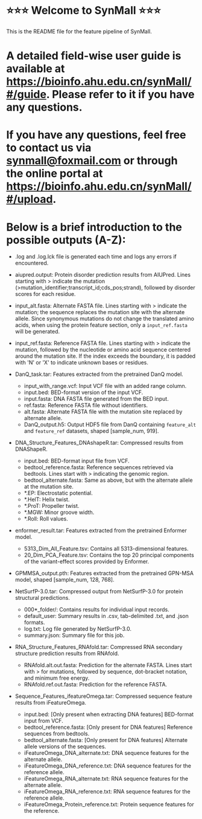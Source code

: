 # ⭐⭐⭐ Welcome to SynMall ⭐⭐⭐ 

This is the README file for the feature pipeline of SynMall.

# A detailed field-wise user guide is available at https://bioinfo.ahu.edu.cn/synMall/#/guide. Please refer to it if you have any questions.

# If you have any questions, feel free to contact us via synmall@foxmail.com or through the online portal at https://bioinfo.ahu.edu.cn/synMall/#/upload.

# Below is a brief introduction to the possible outputs (A-Z):

- .log and .log.lck file is generated each time and logs any errors if encountered.

- aiupred.output: Protein disorder prediction results from AIUPred. Lines starting with > indicate the mutation (>mutation_identifier;transcript_id;cds_pos;strand), followed by disorder scores for each residue.
- input_alt.fasta: Alternate FASTA file. Lines starting with > indicate the mutation; the sequence replaces the mutation site with the alternate allele. Since synonymous mutations do not change the translated amino acids, when using the protein feature section, only a `input_ref.fasta` will be generated.
- input_ref.fasta: Reference FASTA file. Lines starting with > indicate the mutation, followed by the nucleotide or amino acid sequence centered around the mutation site. If the index exceeds the boundary, it is padded with 'N' or 'X' to indicate unknown bases or residues.

- DanQ_task.tar: Features extracted from the pretrained DanQ model.
	- input_with_range.vcf: Input VCF file with an added range column.
	- input.bed: BED-format version of the input VCF.
	- input.fasta: DNA FASTA file generated from the BED input.
	- ref.fasta: Reference FASTA file without identifiers.
	- alt.fasta: Alternate FASTA file with the mutation site replaced by alternate allele.
	- DanQ_output.h5: Output HDF5 file from DanQ containing `feature_alt` and `feature_ref` datasets, shaped [sample_num, 919].

- DNA_Structure_Features_DNAshapeR.tar: Compressed results from DNAShapeR.
	- input.bed: BED-format input file from VCF.
	- bedtool_reference.fasta: Reference sequences retrieved via bedtools. Lines start with > indicating the genomic region.
	- bedtool_alternate.fasta: Same as above, but with the alternate allele at the mutation site.
	- *.EP: Electrostatic potential.
	- *.HelT: Helix twist.
	- *.ProT: Propeller twist.
	- *.MGW: Minor groove width.
	- *.Roll: Roll values.

- enformer_result.tar: Features extracted from the pretrained Enformer model.
	- 5313_Dim_All_Feature.tsv: Contains all 5313-dimensional features.
	- 20_Dim_PCA_Feature.tsv: Contains the top 20 principal components of the variant-effect scores provided by Enformer.

- GPMMSA_output.pth: Features extracted from the pretrained GPN-MSA model, shaped [sample_num, 128, 768].

- NetSurfP-3.0.tar: Compressed output from NetSurfP-3.0 for protein structural predictions.
	- 000*_folder/: Contains results for individual input records.
	- default_user: Summary results in .csv, tab-delimited .txt, and .json formats.
	- log.txt: Log file generated by NetSurfP-3.0.
	- summary.json: Summary file for this job.
- RNA_Structure_Features_RNAfold.tar: Compressed RNA secondary structure prediction results from RNAfold.
	- RNAfold.alt.out.fasta: Prediction for the alternate FASTA. Lines start with > for mutations, followed by sequence, dot-bracket notation, and minimum free energy.
	- RNAfold.ref.out.fasta: Prediction for the reference FASTA.

- Sequence_Features_ifeatureOmega.tar: Compressed sequence feature results from iFeatureOmega.
	- input.bed: [Only present when extracting DNA features] BED-format input from VCF.
	- bedtool_reference.fasta: [Only present for DNA features] Reference sequences from bedtools.
	- bedtool_alternate.fasta: [Only present for DNA features] Alternate allele versions of the sequences.
	- iFeatureOmega_DNA_alternate.txt: DNA sequence features for the alternate allele.
	- iFeatureOmega_DNA_reference.txt: DNA sequence features for the reference allele.
	- iFeatureOmega_RNA_alternate.txt: RNA sequence features for the alternate allele.
	- iFeatureOmega_RNA_reference.txt: RNA sequence features for the reference allele.
	- iFeatureOmega_Protein_reference.txt: Protein sequence features for the reference.

